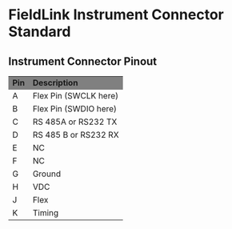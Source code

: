 # FieldLink Instrument Connector Standard
## Instrument Connector Pinout
<table>
  <tr bgcolor="gray">
    <td><b>Pin</b></td>
    <td><b>Description</b></td>
  </tr>
  <tr>
    <td>A</td>
    <td>Flex Pin (SWCLK here)</td>
  </tr>
  <tr>
    <td>B</td>
    <td>Flex Pin (SWDIO here)</td>
  </tr>
  <tr>
    <td>C</td>
    <td>RS 485A or RS232 TX</td>
  </tr>
  <tr>
    <td>D</td>
    <td>RS 485 B or RS232 RX</td>
  </tr>
  <tr>
    <td>E</td>
    <td>NC</td>
  </tr>
  <tr>
    <td>F</td>
    <td>NC</td>
  </tr>
  <tr>
    <td>G</td>
    <td>Ground</td>
  </tr>
  <tr>
    <td>H</td>
    <td>VDC</td>
  </tr>
  <tr>
    <td>J</td>
    <td>Flex</td>
  </tr>
  <tr>
    <td>K</td>
    <td>Timing</td>
  </tr>
</table>